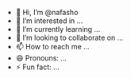 - 👋 Hi, I’m @nafasho
- 👀 I’m interested in ...
- 🌱 I’m currently learning ... 
- 💞️ I’m looking to collaborate on ...
- 📫 How to reach me ... 
- 😄 Pronouns: ... 
- ⚡ Fun fact: ...  
 
<!---
nafasho/nafasho is a ✨ special ✨ repository because its `README.md` (this file) appears on your GitHub profile. 
You can click the Preview link to take a look at your changes.
--->
 
